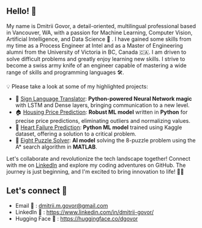 ## Hello! 👋 

My name is Dmitrii Govor, a detail-oriented, multilingual professional based in Vancouver, WA, with a passion for Machine Learning, Computer Vision, Artificial Intelligence, and Data Science 🚀 . I have gained some skills from my time as a Process Engineer at Intel and as a Master of Engineering alumni from the University of Victoria in BC, Canada 🇨🇦. I am driven to solve difficult problems and greatly enjoy learning new skills. I strive to become a swiss army knife of an engineer capable of mastering a wide range of skills and programming languages 🛠️. 

💡 Please take a look at some of my highlighted projects:
- 🤟 [Sign Language Translator](https://github.com/dgovor/Sign-Language-Translator/tree/main): **Python-powered Neural Network magic** with LSTM and Dense layers, bringing communication to a new level.
- 🏠 [Housing Price Prediction](https://github.com/dgovor/Housing-Price-Prediction-Python): **Robust ML model** written in **Python** for precise price predictions, eliminating outliers and normalizing values.
- 💓 [Heart Failure Prediction](https://github.com/dgovor/Heart-Failure-Prediction): **Python ML model** trained using Kaggle dataset, offering a solution to a critical problem.
- 🧩 [Eight Puzzle Solver](https://github.com/dgovor/Eight-Puzzle-Solver): **AI model** solving the 8-puzzle problem using the A* search algorithm in **MATLAB**.

Let's collaborate and revolutionize the tech landscape together! Connect with me on [LinkedIn](https://www.linkedin.com/in/dmitrii-govor/) and explore my coding adventures on GitHub. The journey is just beginning, and I'm excited to bring innovation to life! 🚀✨

## Let's connect 🤝 

* Email 📧 : dmitrii.m.govor@gmail.com
* LinkedIn 👔 : https://www.linkedin.com/in/dmitrii-govor/
* Hugging Face 🤗 : https://huggingface.co/dgovor

              

<!---
dgovor/dgovor is a ✨ special ✨ repository because its `README.md` (this file) appears on your GitHub profile.
You can click the Preview link to take a look at your changes.
--->
